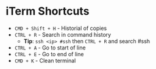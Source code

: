 # iTerm Shortcuts

* `CMD + Shift + H` - Historial of copies
* `CTRL + R` - Search in command history
  * __Tip__: `ssh <ip> #ssh` then `CTRL + R` and search #ssh
* `CTRL + A` - Go to start of line
* `CTRL + E` - Go to end of line
* `CMD + K` - Clean terminal
